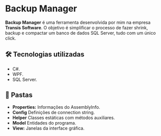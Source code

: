 # Backup Manager

**Backup Manager** é uma ferramenta desenvolvida por mim na empresa **Transis Software**.
O objetivo é simplificar o processo de fazer shrink, backup e compactar um banco de dados SQL Server, tudo com um único click.

## 🛠️ Tecnologias utilizadas
- C#.
- WPF.
- SQL Server.

## 📁 Pastas
- **Properties:** Informações do AssemblyInfo.
- **Config** Definições de connection string.
- **Helper** Classes estáticas com métodos auxiliares.
- **Model** Entidades do programa.
- **View:** Janelas da interface gráfica.
